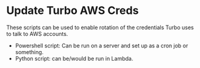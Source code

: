 # Update Turbo AWS Creds 
These scripts can be used to enable rotation of the credentials Turbo uses to talk to AWS accounts.

* Powershell script: Can be run on a server and set up as a cron job or something.
* Python script: can be/would be run in Lambda.